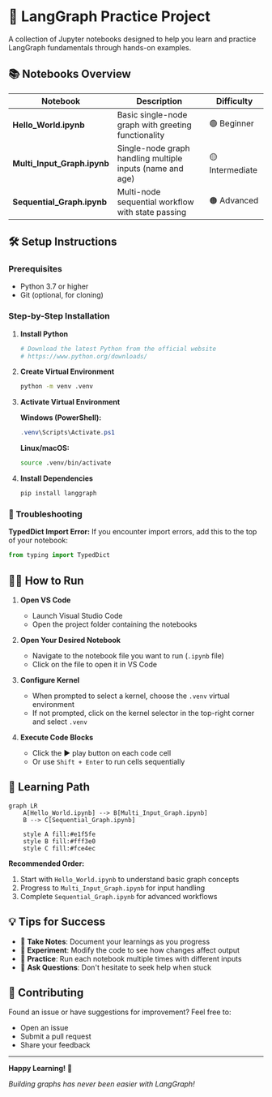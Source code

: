 # 🚀 LangGraph Practice Project

A collection of Jupyter notebooks designed to help you learn and practice LangGraph fundamentals through hands-on examples.

## 📚 Notebooks Overview

| Notebook | Description | Difficulty |
|----------|-------------|------------|
| **Hello_World.ipynb** | Basic single-node graph with greeting functionality | 🟢 Beginner |
| **Multi_Input_Graph.ipynb** | Single-node graph handling multiple inputs (name and age) | 🟡 Intermediate |
| **Sequential_Graph.ipynb** | Multi-node sequential workflow with state passing | 🟠 Advanced |

## 🛠️ Setup Instructions

### Prerequisites
- Python 3.7 or higher
- Git (optional, for cloning)

### Step-by-Step Installation

1. **Install Python**
   ```bash
   # Download the latest Python from the official website
   # https://www.python.org/downloads/
   ```

2. **Create Virtual Environment**
   ```bash
   python -m venv .venv
   ```

3. **Activate Virtual Environment**
   
   **Windows (PowerShell):**
   ```powershell
   .venv\Scripts\Activate.ps1
   ```
   
   **Linux/macOS:**
   ```bash
   source .venv/bin/activate
   ```

4. **Install Dependencies**
   ```bash
   pip install langgraph
   ```

### 🔧 Troubleshooting

**TypedDict Import Error:**
If you encounter import errors, add this to the top of your notebook:
```python
from typing import TypedDict
```

## 🏃‍♂️ How to Run

1. **Open VS Code**
   - Launch Visual Studio Code
   - Open the project folder containing the notebooks

2. **Open Your Desired Notebook**
   - Navigate to the notebook file you want to run (`.ipynb` file)
   - Click on the file to open it in VS Code

3. **Configure Kernel**
   - When prompted to select a kernel, choose the `.venv` virtual environment
   - If not prompted, click on the kernel selector in the top-right corner and select `.venv`

4. **Execute Code Blocks**
   - Click the ▶️ play button on each code cell
   - Or use `Shift + Enter` to run cells sequentially

## 📖 Learning Path

```mermaid
graph LR
    A[Hello_World.ipynb] --> B[Multi_Input_Graph.ipynb]
    B --> C[Sequential_Graph.ipynb]
    
    style A fill:#e1f5fe
    style B fill:#fff3e0
    style C fill:#fce4ec
```

**Recommended Order:**
1. Start with `Hello_World.ipynb` to understand basic graph concepts
2. Progress to `Multi_Input_Graph.ipynb` for input handling
3. Complete `Sequential_Graph.ipynb` for advanced workflows

## 💡 Tips for Success

- 📝 **Take Notes**: Document your learnings as you progress
- 🧪 **Experiment**: Modify the code to see how changes affect output
- 🔄 **Practice**: Run each notebook multiple times with different inputs
- 💬 **Ask Questions**: Don't hesitate to seek help when stuck

## 🤝 Contributing

Found an issue or have suggestions for improvement? Feel free to:
- Open an issue
- Submit a pull request
- Share your feedback

---

**Happy Learning! 🎉**

*Building graphs has never been easier with LangGraph!*